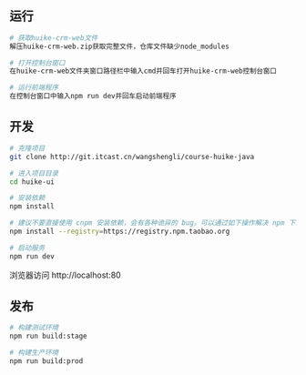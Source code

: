## 运行

```bash
# 获取huike-crm-web文件
解压huike-crm-web.zip获取完整文件，仓库文件缺少node_modules

# 打开控制台窗口
在huike-crm-web文件夹窗口路径栏中输入cmd并回车打开huike-crm-web控制台窗口

# 运行前端程序
在控制台窗口中输入npm run dev并回车启动前端程序
```
## 开发

```bash
# 克隆项目
git clone http://git.itcast.cn/wangshengli/course-huike-java

# 进入项目目录
cd huike-ui

# 安装依赖
npm install

# 建议不要直接使用 cnpm 安装依赖，会有各种诡异的 bug。可以通过如下操作解决 npm 下载速度慢的问题
npm install --registry=https://registry.npm.taobao.org

# 启动服务
npm run dev
```

浏览器访问 http://localhost:80

## 发布

```bash
# 构建测试环境
npm run build:stage

# 构建生产环境
npm run build:prod
```
